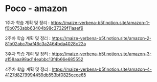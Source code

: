 # Poco - amazon

1주차 학습 계획 및 정리 : https://maize-verbena-b5f.notion.site/amazon-1-f0b0753abb63404b98c37329f11aaef9

2주차 학습 계획 및 정리 : https://maize-verbena-b5f.notion.site/amazon-2-81b02abc7baf46c3a2464bda4028c22a

3주차 학습 계획 및 정리 : https://maize-verbena-b5f.notion.site/amazon-3-a158aaa98ad14eabbc13f4b66e685552

4주차 학습 계획 및 정리 : https://maize-verbena-b5f.notion.site/amazon-4-4127d8279994459db553bf0825ccce65

